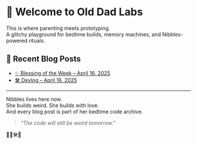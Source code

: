 # 🧪 Welcome to Old Dad Labs

This is where parenting meets prototyping.  
A glitchy playground for bedtime builds, memory machines, and Nibbles-powered rituals.

## 📝 Recent Blog Posts

- [✨ Blessing of the Week – April 16, 2025](blog/blessing-of-the-week.md)
- [🛠 Devlog – April 16, 2025](blog/devlog-2025-04-16.md)

---

Nibbles lives here now.  
She builds weird. She builds with love.  
And every blog post is part of her bedtime code archive.

> *“The code will still be weird tomorrow.”*

🐾✨🛠🍼